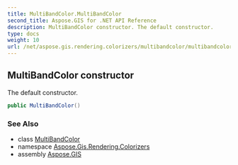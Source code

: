```yaml
---
title: MultiBandColor.MultiBandColor
second_title: Aspose.GIS for .NET API Reference
description: MultiBandColor constructor. The default constructor.
type: docs
weight: 10
url: /net/aspose.gis.rendering.colorizers/multibandcolor/multibandcolor/
---
```

## MultiBandColor constructor

The default constructor.

```csharp
public MultiBandColor()
```

### See Also

* class [MultiBandColor](../)
* namespace [Aspose.Gis.Rendering.Colorizers](../../multibandcolor/)
* assembly [Aspose.GIS](../../../)


